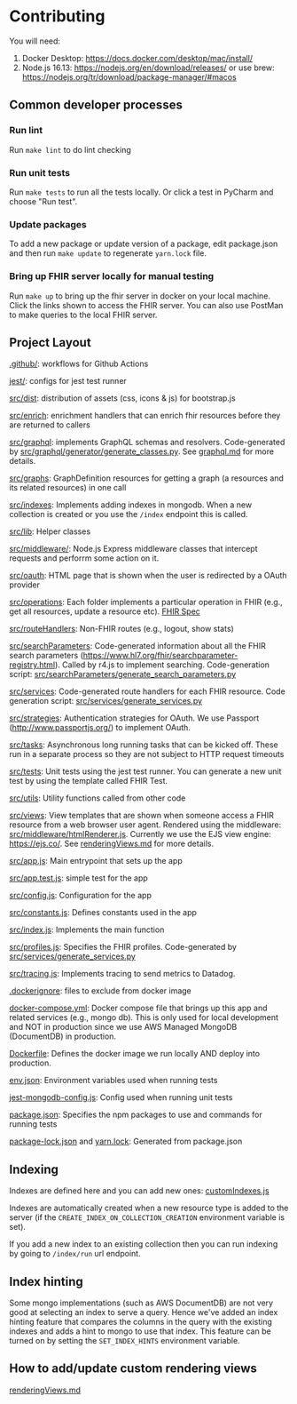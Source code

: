 # Contributing
You will need:
1. Docker Desktop: https://docs.docker.com/desktop/mac/install/
2. Node.js 16.13: https://nodejs.org/en/download/releases/ or use brew: https://nodejs.org/tr/download/package-manager/#macos

## Common developer processes

### Run lint
Run `make lint` to do lint checking

### Run unit tests
Run `make tests` to run all the tests locally.  Or click a test in PyCharm and choose "Run test".

### Update packages
To add a new package or update version of a package, edit package.json and then run `make update` to regenerate `yarn.lock` file.

### Bring up FHIR server locally for manual testing
Run `make up` to bring up the fhir server in docker on your local machine.  Click the links shown to access the FHIR server.  You can also use PostMan to make queries to the local FHIR server.

## Project Layout
[.github/](.github/): workflows for Github Actions

[jest/](jest/): configs for jest test runner

[src/dist](src/dist): distribution of assets (css, icons & js) for bootstrap.js

[src/enrich](src/enrich): enrichment handlers that can enrich fhir resources before they are returned to callers

[src/graphql](src/graphql): implements GraphQL schemas and resolvers.  Code-generated by [src/graphql/generator/generate_classes.py](src/graphql/generator/generate_classes.py).  See [graphql.md](graphql.md) for more details.

[src/graphs](src/graphs): GraphDefinition resources for getting a graph (a resources and its related resources) in one call

[src/indexes](src/indexes): Implements adding indexes in mongodb.  When a new collection is created or you use the `/index` endpoint this is called.

[src/lib](src/lib): Helper classes

[src/middleware/](src/middleware/): Node.js Express middleware classes that intercept requests and perforrm some action on it.

[src/oauth](src/oauth): HTML page that is shown when the user is redirected by a OAuth provider

[src/operations](src/operations): Each folder implements a particular operation in FHIR (e.g., get all resources, update a resource etc).  [FHIR Spec](https://www.hl7.org/fhir/operations.html)

[src/routeHandlers](src/routeHandlers): Non-FHIR routes (e.g., logout, show stats)

[src/searchParameters](src/searchParameters): Code-generated information about all the FHIR search parameters (https://www.hl7.org/fhir/searchparameter-registry.html).  Called by r4.js to implement searching.  Code-generation script: [src/searchParameters/generate_search_parameters.py](src/searchParameters/generate_search_parameters.py)

[src/services](src/services): Code-generated route handlers for each FHIR resource.  Code generation script: [src/services/generate_services.py](src/services/generate_services.py)

[src/strategies](src/strategies): Authentication strategies for OAuth.  We use Passport (http://www.passportjs.org/) to implement OAuth.  

[src/tasks](src/tasks): Asynchronous long running tasks that can be kicked off.  These run in a separate process so they are not subject to HTTP request timeouts

[src/tests](src/tests): Unit tests using the jest test runner.  You can generate a new unit test by using the template called FHIR Test.

[src/utils](src/utils): Utility functions called from other code

[src/views](src/views): View templates that are shown when someone access a FHIR resource from a web browser user agent.  Rendered using the middleware: [src/middleware/htmlRenderer.js](src/middleware/htmlRenderer.js).  Currently we use the EJS view engine: https://ejs.co/.  See [renderingViews.md](renderingViews.md) for more details.

[src/app.js](src/app.js): Main entrypoint that sets up the app

[src/app.test.js](src/app.test.js): simple test for the app

[src/config.js](src/config.js): Configuration for the app

[src/constants.js](src/constants.js): Defines constants used in the app

[src/index.js](src/index.js): Implements the main function

[src/profiles.js](src/profiles.js): Specifies the FHIR profiles.  Code-generated by [src/services/generate_services.py](src/services/generate_services.py)

[src/tracing.js](src/tracing.js): Implements tracing to send metrics to Datadog.

[.dockerignore](.dockerignore): files to exclude from docker image

[docker-compose.yml](docker-compose.yml): Docker compose file that brings up this app and related services (e.g., mongo db).  This is only used for local development and NOT in production since we use AWS Managed MongoDB (DocumentDB) in production.

[Dockerfile](Dockerfile): Defines the docker image we run locally AND deploy into production.

[env.json](env.json): Environment variables used when running tests

[jest-mongodb-config.js](jest-mongodb-config.js): Config used when running unit tests

[package.json](package.json): Specifies the npm packages to use and commands for running tests

[package-lock.json](package-lock.json) and [yarn.lock](yarn.lock): Generated from package.json


## Indexing
Indexes are defined here and you can add new ones: 
[customIndexes.js](src/indexes/customIndexes.js)

Indexes are automatically created when a new resource type is added to the server (if the `CREATE_INDEX_ON_COLLECTION_CREATION` environment variable is set).

If you add a new index to an existing collection then you can run indexing by going to `/index/run` url endpoint.


## Index hinting
Some mongo implementations (such as AWS DocumentDB) are not very good at selecting an index to serve a query.  Hence we've added an index hinting feature that compares the columns in the query with the existing indexes and adds a hint to mongo to use that index.  This feature can be turned on by setting the `SET_INDEX_HINTS` environment variable.

## How to add/update custom rendering views
[renderingViews.md](renderingViews.md)
